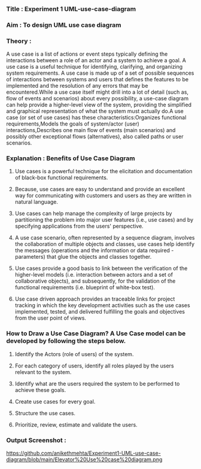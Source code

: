 ### Title : Experiment 1 UML-use-case-diagram

### Aim : To design UML use case diagram

### Theory : 
A use case is a list of actions or event steps typically defining the interactions between a role of an actor and a system to achieve a goal. A use case is a useful technique for identifying, clarifying, and organizing system requirements. A use case is made up of a set of possible sequences of interactions between systems and users that defines the features to be implemented and the resolution of any errors that may be encountered.While a use case itself might drill into a lot of detail (such as, flow of events and scenarios) about every possibility, a use-case diagram can help provide a higher-level view of the system, providing the simplified and graphical representation of what the system must actually do.A use case (or set of use cases) has these characteristics:Organizes functional requirements,Models the goals of system/actor (user) interactions,Describes one main flow of events (main scenarios) and possibly other exceptional flows (alternatives), also called paths or user scenarios.

### Explanation : Benefits of Use Case Diagram
1. Use cases is a powerful technique for the elicitation and documentation of black-box functional requirements.

2. Because, use cases are easy to understand and provide an excellent way for communicating with customers and users as they are written in natural language.

3. Use cases can help manage the complexity of large projects by partitioning the problem into major user features (i.e., use cases) and by specifying applications from the users' perspective.

4. A use case scenario, often represented by a sequence diagram, involves the collaboration of multiple objects and classes, use cases help identify the messages (operations and the information or data required - parameters) that glue the objects and classes together.

5. Use cases provide a good basis to link between the verification of the higher-level models (i.e. interaction between actors and a set of collaborative objects), and subsequently, for the validation of the functional requirements (i.e. blueprint of white-box test).

6. Use case driven approach provides an traceable links for project tracking in which the key development activities such as the use cases implemented, tested, and delivered fulfilling the goals and objectives from the user point of views.

### How to Draw a Use Case Diagram? A Use Case model can be developed by following the steps below.

1. Identify the Actors (role of users) of the system.

2. For each category of users, identify all roles played by the users relevant to the system.

3. Identify what are the users required the system to be performed to achieve these goals.

4. Create use cases for every goal.

5. Structure the use cases.

6. Prioritize, review, estimate and validate the users.

### Output Screenshot :

https://github.com/anikethmehta/Experiment1-UML-use-case-diagram/blob/main/Elevator%20Use%20case%20diagram.png
